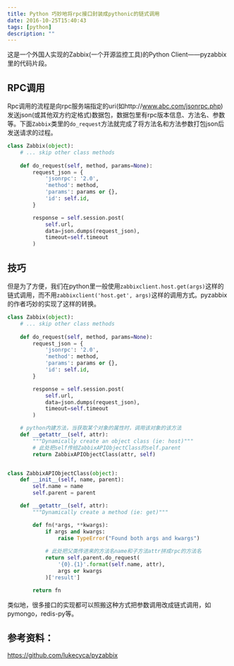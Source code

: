 ```yaml
---
title: Python 巧妙地将rpc接口封装成pythonic的链式调用
date: 2016-10-25T15:40:43
tags: [python]
description: ""
---
```


这是一个外国人实现的Zabbix(一个开源监控工具)的Python Client——pyzabbix里的代码片段。


## RPC调用

Rpc调用的流程是向rpc服务端指定的uri(如http://www.abc.com/jsonrpc.php) 发送json(或其他双方约定格式)数据包，数据包里有rpc版本信息、方法名、参数等。下面`Zabbix`类里的`do_request`方法就完成了将方法名和方法参数打包json后发送请求的过程。

```python
class Zabbix(object):
    # ... skip other class methods
    
    def do_request(self, method, params=None):
        request_json = {
            'jsonrpc': '2.0',
            'method': method,
            'params': params or {},
            'id': self.id,
        }

        response = self.session.post(
            self.url,
            data=json.dumps(request_json),
            timeout=self.timeout
        )
```

## 技巧

但是为了方便，我们在python里一般使用`zabbixclient.host.get(args)`这样的链式调用，而不用`zabbixclient('host.get', args)`这样的调用方式。pyzabbix的作者巧妙的实现了这样的转换。

```python
class Zabbix(object):
    # ... skip other class methods
    
    def do_request(self, method, params=None):
        request_json = {
            'jsonrpc': '2.0',
            'method': method,
            'params': params or {},
            'id': self.id,
        }

        response = self.session.post(
            self.url,
            data=json.dumps(request_json),
            timeout=self.timeout
        )

    # python内建方法，当获取某个对象的属性时，调用该对象的该方法
    def __getattr__(self, attr):
        """Dynamically create an object class (ie: host)"""
        # 此处把self传给ZabbixAPIObjectClass的self.parent
        return ZabbixAPIObjectClass(attr, self)


class ZabbixAPIObjectClass(object):
    def __init__(self, name, parent):
        self.name = name
        self.parent = parent

    def __getattr__(self, attr):
        """Dynamically create a method (ie: get)"""

        def fn(*args, **kwargs):
            if args and kwargs:
                raise TypeError("Found both args and kwargs")
        
            # 此处把父类传进来的方法名name和子方法attr拼成rpc的方法名
            return self.parent.do_request(
                '{0}.{1}'.format(self.name, attr),
                args or kwargs
            )['result']

        return fn
```

类似地，很多接口的实现都可以照搬这种方式把参数调用改成链式调用，如pymongo，redis-py等。

## 参考资料：

<https://github.com/lukecyca/pyzabbix>

